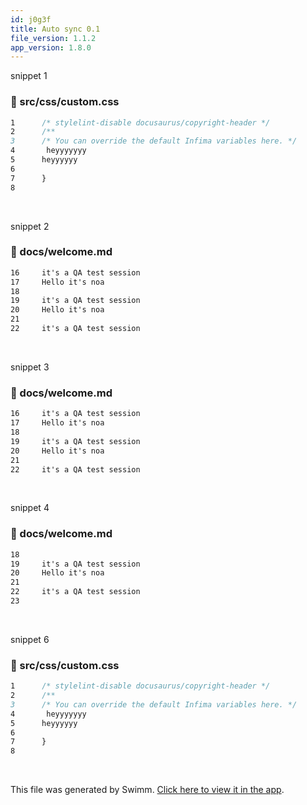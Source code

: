 ```yaml
---
id: j0g3f
title: Auto sync 0.1
file_version: 1.1.2
app_version: 1.8.0
---
```


snippet 1
<!-- NOTE-swimm-snippet: the lines below link your snippet to Swimm -->
### 📄 src/css/custom.css
```css
1      /* stylelint-disable docusaurus/copyright-header */
2      /**
3      /* You can override the default Infima variables here. */
4       heyyyyyyy
5      heyyyyyy
6      
7      }
8      
```

<br/>

snippet 2
<!-- NOTE-swimm-snippet: the lines below link your snippet to Swimm -->
### 📄 docs/welcome.md
```markdown
16     it's a QA test session 
17     Hello it's noa
18     
19     it's a QA test session 
20     Hello it's noa
21     
22     it's a QA test session 
```

<br/>

snippet 3
<!-- NOTE-swimm-snippet: the lines below link your snippet to Swimm -->
### 📄 docs/welcome.md
```markdown
16     it's a QA test session 
17     Hello it's noa
18     
19     it's a QA test session 
20     Hello it's noa
21     
22     it's a QA test session 
```

<br/>

snippet 4
<!-- NOTE-swimm-snippet: the lines below link your snippet to Swimm -->
### 📄 docs/welcome.md
```markdown
18     
19     it's a QA test session 
20     Hello it's noa
21     
22     it's a QA test session 
23     
```

<br/>

snippet 6
<!-- NOTE-swimm-snippet: the lines below link your snippet to Swimm -->
### 📄 src/css/custom.css
```css
1      /* stylelint-disable docusaurus/copyright-header */
2      /**
3      /* You can override the default Infima variables here. */
4       heyyyyyyy
5      heyyyyyy
6      
7      }
8      
```

<br/>

This file was generated by Swimm. [Click here to view it in the app](http://localhost:5000/repos/Z2l0aHViJTNBJTNBTm9hUmVwbyUzQSUzQU5vYW96ZXI=/docs/j0g3f).
